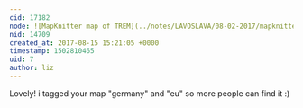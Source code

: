 ```yaml
---
cid: 17182
node: ![MapKnitter map of TREM](../notes/LAVOSLAVA/08-02-2017/mapknitter-map-of-trem)
nid: 14709
created_at: 2017-08-15 15:21:05 +0000
timestamp: 1502810465
uid: 7
author: liz
---
```


Lovely! i tagged your map "germany" and "eu" so more people can find it :)